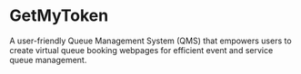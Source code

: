 # GetMyToken
A user-friendly Queue Management System (QMS) that empowers users to create virtual queue booking webpages for efficient event and service queue management.
